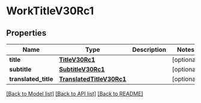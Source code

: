 # WorkTitleV30Rc1

## Properties
Name | Type | Description | Notes
------------ | ------------- | ------------- | -------------
**title** | [**TitleV30Rc1**](TitleV30Rc1.md) |  | [optional] 
**subtitle** | [**SubtitleV30Rc1**](SubtitleV30Rc1.md) |  | [optional] 
**translated_title** | [**TranslatedTitleV30Rc1**](TranslatedTitleV30Rc1.md) |  | [optional] 

[[Back to Model list]](../README.md#documentation-for-models) [[Back to API list]](../README.md#documentation-for-api-endpoints) [[Back to README]](../README.md)

